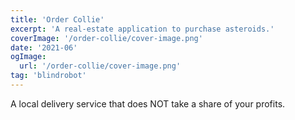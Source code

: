 ```yaml
---
title: 'Order Collie'
excerpt: 'A real-estate application to purchase asteroids.'
coverImage: '/order-collie/cover-image.png'
date: '2021-06'
ogImage:
  url: '/order-collie/cover-image.png'
tag: 'blindrobot'
---
```


A local delivery service that does NOT take a share of your profits.